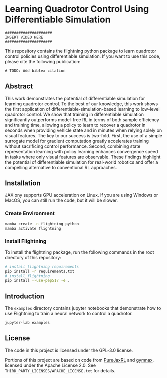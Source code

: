 # Learning Quadrotor Control Using Differentiable Simulation 

```
#####################
INSERT VIDEO HERE
#####################
```

This repository contains the flightning python package to learn quadrotor
control policies using differentiable simulation. If you want to use this code,
please cite the following publication:

```tex
# TODO: Add bibtex citation
```
## Abstract

This work demonstrates the potential of differentiable simulation for learning 
quadrotor control. To the best of our knowledge, this work shows the first 
application of differentiable-simulation-based learning to low-level quadrotor 
control.
We show that training in differentiable simulation significantly outperforms 
model-free RL in terms of both sample efficiency and training time, allowing a 
policy to learn to recover a quadrotor in seconds when providing vehicle state 
and in minutes when relying solely on visual features.
The key to our success is two-fold. First, the use of a simple surrogate model 
for gradient computation greatly accelerates training without sacrificing 
control performance. Second, combining state representation learning with policy
learning enhances convergence speed in tasks where only visual features are 
observable.
These findings highlight the potential of differentiable simulation for
real-world robotics and offer a compelling alternative to conventional
RL approaches.

## Installation

JAX ony supports GPU acceleration on Linux. If you are using Windows or MacOS,
you can still run the code, but it will be slower.

### Create Environment

```bash
mamba create -n flightning python
mamba activate flightning
```

### Install Flightning

To install the flightning package, run the following commands in the root
directory of this repository:

```bash
# install flightning requirements
pip install -r requirements.txt
# install flightning
pip install --use-pep517 -e .
```

## Introduction

The `examples` directory contains jupyter notebooks that demonstrate how to use 
Flightning to train a neural network to control a quadrotor.

```bash
jupyter-lab examples
```


## License

The code in this project is licensed under the GPL-3.0 license.

Portions of this project are based on code from 
[PureJaxRL](https://github.com/luchris429/purejaxrl) and 
[gymnax](https://github.com/RobertTLange/gymnax), licensed
under the Apache License 2.0.
See `THIRD_PARTY_LICENSES/APACHE_LICENSE.txt` for details.
